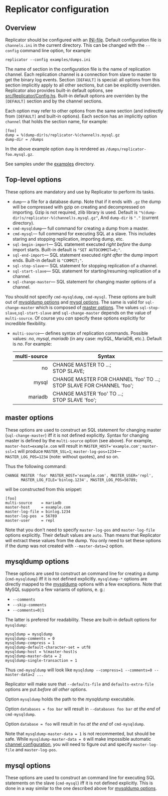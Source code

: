 Replicator configuration
========================

Overview
--------

Replicator should be configured with an [INI-file](http://en.wikipedia.org/wiki/INI_file).
Default configuration file is `channels.ini` in the current directory.
This can be changed with the `--config` command line option, for example:

    replicator --config examples/dumps.ini

The name of section in the configuration file is the name of replication channel.
Each replication channel is a connection from slave to master to get the binary log events. 
Section `[DEFAULT]` is special: all options from this section implicitly apply to
all other sections, but can be explicitly overriden. Replicator also
provides built-in default options, see [src/Replicator/Config.hs](src/Replicator/Config.hs).
Built-in default options are overriden by the `[DEFAULT]` section and by the channel sections.

Each option may refer to other options from the same section
(and indirectly from `[DEFAULT]` and built-in options). Each section
has an implicitly option `channel` that holds the section name, for example:

    [foo]
    dump = %(dump-dir)s/replicator-%(channel)s.mysql.gz
    dump-dir = /dumps

In the above example option `dump` is rendered as `/dumps/replicator-foo.mysql.gz`.

See samples under the [examples](EXAMPLES.md) directory.


Top-level options
-----------------

These options are mandatory and use by Replicator to perform its tasks.

  * `dump`— a file for a database dump. Note that if it ends with `.gz` the dump will be compressed with gzip
     on creating and decompressed on importing. Gzip is not required, zlib library is used.
     Default is `"%(dump-dir)s/replicator-%(channel)s.mysql.gz"`, And `dump-dir` is `"."` (current directory).
  * `cmd-mysqldump`— full command for creating a dump from a master.
  * `cmd-mysql`— full command for executing SQL at a slave. This includes staring and stopping replication,
    importing dump, etc.
  * `sql-begin-import`— SQL statement executed *right before* the dump import starts.
     Built-in default is `"SET AUTOCOMMIT=0;"`.
  * `sql-end-import`— SQL statement executed *right after* the dump import ends.
    Built-in default is `"COMMIT;"`.
  * `sql-stop-slave`— SQL statement for stopping replication of a channel.
  * `sql-start-slave`— SQL statement for starting/resuming replicatiion of a channel.
  * `sql-change-master`— SQL statement for changing master options of a channel.

You should not specify `cmd-mysqldump`, `cmd-mysql`. These options are built out of
[mysqldump options](#mysqldump-options) and [mysql options](#mysql-options).
The same is valid for `sql-change-master` which is composed of [master options](#master-options).
The values `sql-stop-slave`,`sql-start-slave` and `sql-change-master` depends on the value of `multi-source`.
Of course you *can* specify these options explicitly for incredible flexibility.

  * `multi-source`— defines syntax of replication commands.
    Possible values: *no*, *mysql*, *mariadb* (in any case: mySQL, MariaDB, etc.).
    Default is *no*. For example:

       multi-source | Syntax
      -------------:|-------------------------------------------------
       no           | CHANGE MASTER TO ...;<br>STOP SLAVE;
       mysql        | CHANGE MASTER FOR CHANNEL 'foo' TO ...;<br>STOP SLAVE FOR CHANNEL 'foo';
       mariadb      | CHANGE MASTER 'foo' TO ...;<br>STOP SLAVE 'foo';


master options
--------------

These options are used to construct an SQL statement for changing master (`sql-change-master`)
iff it is not defined explicitly. Syntax for changing master is defined by the `multi-source`
option (see above). For example, `master-host=example.com` will result in `MASTER_HOST='example.com'`;
`master-ssl=1` will produce `MASTER_SSL=1`;  `master-log-pos=1234`— `MASTER_LOG_POS=1234` (note: without quotes), and so on.

Thus the following command:

    CHANGE MASTER 'foo' MASTER_HOST='example.com', MASTER_USER='repl',
           MASTER_LOG_FILE='binlog.1234', MASTER_LOG_POS=56789;

will be constructed from this snippet:

    [foo]
    multi-source    = mariadb
    master-host     = example.com
    master-log-file = binlog.1234
    master-log-pos  = 56789
    master-user     = repl

Note that you don't need to specify `master-log-pos` and `master-log-file` options explicitly.
Their default values are `auto`. Than means that Replicator will extract these values
from the dump. You only need to set these options if the dump was not created with `--master-data=2`
option.

mysqldump options
-----------------

These options are used to construct an command line for creating a dump (`cmd-mysqldump`) iff it is not defined explicitly. `mysqldump-*` options are directly mapped to the
[mysqldump](http://dev.mysql.com/doc/refman/5.7/en/mysqldump.html) options with a few exceptions. Note that MySQL supports a few variants of options, e. g.:
 * `--comments`
 * `--skip-comments`
 * `--comments=0|1`

The latter is prefered for readability.
These are built-in default options for `mysqldump`:

    mysqldump = mysqldump
    mysqldump-comments = 0
    mysqldump-compress = 1
    mysqldump-default-character-set = utf8
    mysqldump-host = %(master-host)s
    mysqldump-master-data = 2
    mysqldump-single-transaction = 1

Thus `cmd-mysqldump` will look like `mysqldump --compress=1 --comments=0 --master-data=2 ...`

Replicator will make sure that `--defaults-file` and `defaults-extra-file` options
are put *before all other* options.

Option `mysqldump` holds the path to the *mysqldump* executable.

Option `databases = foo bar` will result in `--databases foo bar` *at the end* of `cmd-mysqldump`.

Option `database = foo` will result in `foo` *at the end* of `cmd-mysqldump`.

Note that `mysqldump-master-data = 1` is not recommented, but should be safe.
While `mysqldump-master-data = 0` will make impossible automatic [channel configuration](#master-options),
you will need to figure out and specify `master-log-file` and `master-log-pos`.

mysql options
-------------

These options are used to construct an command line for executing SQL statements on the slave (`cmd-mysql`) iff it is not defined explicitly. This is done in a way similar to the one described above for [mysqldump options](#mysqldump-options).
